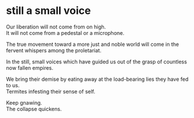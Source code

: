 # still a small voice

Our liberation will not come from on high.
<br>It will not come from a pedestal or a microphone.</br>

The true movement toward a more just and noble world will come in the fervent whispers among the proletariat.

In the still, small voices which have guided us out of the grasp of countless now fallen empires.

We bring their demise by eating away at the load-bearing lies they have fed to us.
<br>Termites infesting their sense of self.</br>

Keep gnawing.
<br>The collapse quickens.</br>
